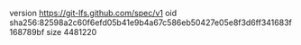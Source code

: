 version https://git-lfs.github.com/spec/v1
oid sha256:82598a2c60f6efd05b41e9b4a67c586eb50427e05e8f3d6ff341683f168789bf
size 4481220
